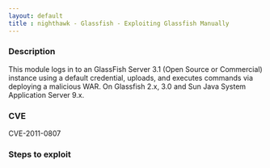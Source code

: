 ```yaml
---
layout: default
title : nighthawk - Glassfish - Exploiting Glassfish Manually
---
```


### Description
This module logs in to an GlassFish Server 3.1 (Open Source or Commercial) instance using a default credential, uploads, and executes commands via deploying a malicious WAR.  On Glassfish 2.x, 3.0 and Sun Java System Application Server 9.x. 

### CVE
CVE-2011-0807

### Steps to exploit
